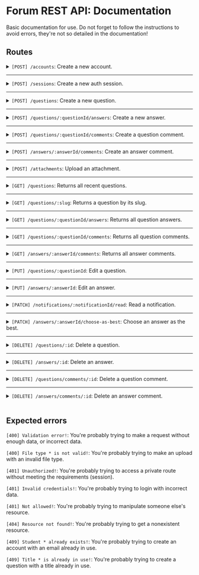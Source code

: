 # Forum REST API: Documentation
Basic documentation for use. Do not forget to follow the instructions to avoid errors, they're not so detailed in the documentation!

## Routes
<details>
  <summary><code>[POST] /accounts</code>: Create a new account.</summary>

  **Input (JSON Body)**:
  ```json
  {
    "name": "Felipe Elias",
    "email": "felipedaniel.me@gmail.com",
    "password": "123456"
  }
  ```

  **Output**:
  > Response: 201 (Created)
</details>

---

<details>
  <summary><code>[POST] /sessions</code>: Create a new auth session.</summary>

  **Input (JSON Body)**:
  ```json
  {
    "email": "felipedaniel.me@gmail.com",
    "password": "123456"
  }
  ```

  **Output**:
  ```json
  {
    "access_token": "eyJhbGciOiJSUzI1NiIsInR5cCI6IkpXVCJ9.eyJzdWIiOiIyYzIyZmNiZS05MGQ0LTRkMDctYmQ4MS1lM2YzMGU4MDdiNGQiLCJpYXQiOjE3MTQ1Nzc5NzN9.LT-pInka6RzqvvyFlXnO4gyk1LlzBByyBhGN57Wu1Qx94O1L1gCpWqeiOFK114dgmrS1r_fSzaXiWYC3SjVfgTZBuDEVqwQEAsKJ3BS_VyLqUX0hObADS2bt5XZbCRhpCeDCn4zbHc0_uf0HBfrXHvClmIxjMhSoVFwkRTuimX540EfTOi35yUOX9Vq6crXpTAvhisdSBbxJEct13kP75nr7nc1gR_vK5hjpkl1AkAaUTTYqDL2SlIr1X2MRaKvU2VqQJhBDnUH0pfFKZ3itQ2qd-PIIY94mz3eZMh1KURQM18fXN9utc7Sek9y31kanmZUDq3fx8w9NHBv36riUFg"
  }
  ```
</details>

---

<details>
  <summary><code>[POST] /questions</code>: Create a new question.</summary>

  **Input (JSON Body)**:
  ```json
  {
    "title": "New question",
    "content": "Question content",
    "attachments": ["b092ffc6-5829-4ec6-a367-8d6d8bde75df", "72997e7f-68b4-4cf3-9b84-8b14d5ab6d58"]
  }
  ```

  **Output**:
  > Response: 201 (Created)
</details>

---

<details>
  <summary><code>[POST] /questions/:questionId/answers</code>: Create a new answer.</summary>

  **Input (JSON Body)**:
  ```json
  {
    "content": "Answer content",
    "attachments": ["d6862606-d486-49bb-a718-219e1bc8ae76"]
  }
  ```

  **Output**:
  > Response: 201 (Created)
</details>

---

<details>
  <summary><code>[POST] /questions/:questionId/comments</code>: Create a question comment.</summary>

  **Input (JSON Body)**:
  ```json
  {
    "content": "Comment content"
  }
  ```

  **Output**:
  > Response: 201 (Created)
</details>

---

<details>
  <summary><code>[POST] /answers/:answerId/comments</code>: Create an answer comment.</summary>

  **Input (JSON Body)**:
  ```json
  {
    "content": "Comment content"
  }
  ```

  **Output**:
  > Response: 201 (Created)
</details>

---

<details>
  <summary><code>[POST] /attachments</code>: Upload an attachment.</summary>

  **Input (Multipart/form-data)**:
  ```
  attachment-example.jpg
  ```

  **Output**:
  > Response: 201 (Created)
  ```json
  {
    "attachmentId": "b092ffc6-5829-4ec6-a367-8d6d8bde75df"
  }
  ```
</details>

---

<details>
  <summary><code>[GET] /questions</code>: Returns all recent questions.</summary>

  There are a maximum of 20 questions per request, you can page by passing `?page=(PAGE NUMBER)` in the query param.

  **Output**:
  > Response: 200 (OK)
  ```json
  {
    "questions": [
      {
        "id": "67372a5a-a980-4463-977f-5e7fc8bfd697",
        "title": "New question",
        "slug": "Question content",
        "createdAt": "2024-05-01T16:04:12.393Z",
        "updatedAt": "2024-05-01T16:04:12.394Z"
      },
      {
        "id": "68526946-e9a3-46b4-bd19-0c3f5ca6ebc9",
        "title": "New question 02",
        "slug": "Question content 02",
        "createdAt": "2024-05-01T16:04:12.393Z",
        "updatedAt": "2024-05-01T16:04:12.394Z"
      }
    ]
  }
  ```
</details>

---

<details>
  <summary><code>[GET] /questions/:slug</code>: Returns a question by its slug.</summary>

  **Output**:
  > Response: 200 (OK)
  ```json
  {
    "question": {
      "questionId": {
        "value": "67372a5a-a980-4463-977f-5e7fc8bfd697"
      },
      "authorId": {
        "value": "65eb99d8-1c85-4b16-b1f3-962f675b2bfe"
      },
      "author": "Felipe Elias",
      "title": "New question",
      "content": "Question content",
      "slug": "new-question",
      "attachments": [
        {
          "id": "b092ffc6-5829-4ec6-a367-8d6d8bde75df",
          "title": "attachment-example.jpg",
          "url": "attachment-example.jpg"
        },
        {
          "id": "72997e7f-68b4-4cf3-9b84-8b14d5ab6d58",
          "title": "another-attachment-example.png",
          "url": "another-attachment-example.png"
        }
      ],
      "createdAt": "2024-05-01T18:09:17.958Z",
      "updatedAt": "2024-05-01T18:09:17.958Z"
    }
  }
  ```
</details>

---

<details>
  <summary><code>[GET] /questions/:questionId/answers</code>: Returns all question answers.</summary>

  **Output**:
  > Response: 200 (OK)
  ```json
  {
    "answers": [
      {
        "id": "a0ed4009-9515-4a38-89e1-57663b1a114b",
        "content": "Probably it's because you're using Linux",
        "createdAt": "2024-05-01T18:26:38.717Z",
        "updatedAt": "2024-05-01T18:26:38.717Z"
      },
      {
        "id": "afb23016-bcb5-4b7e-a111-aa139f830cc9",
        "content": "Hm... I think my example would work",
        "createdAt": "2024-05-01T18:26:23.373Z",
        "updatedAt": "2024-05-01T18:26:23.373Z"
      }
    ]
  }
  ```
</details>

---

<details>
  <summary><code>[GET] /questions/:questionId/comments</code>: Returns all question comments.</summary>

  **Output**:
  > Response: 200 (OK)
  ```json
  {
    "questionComments": [
      {
        "commentId": {
          "value": "b759fa49-566a-4a6d-b8c6-07ae8afaf6bf"
        },
        "authorId": {
          "value": "bfaf0a30-c721-4db9-9526-70561b2acb56"
        },
        "authorName": "John Doe",
        "content": "UP!",
        "createdAt": "2024-05-01T18:33:04.012Z",
        "updatedAt": "2024-05-01T18:33:04.014Z"
      },
      {
        "commentId": {
          "value": "a0cd187e-5640-4780-a336-33099f4a682c"
        },
        "authorId": {
          "value": "8fa52d1d-d293-4e13-8085-6e0c6c47278a"
        },
        "authorName": "Jane Doe",
        "content": "I have the same problem...",
        "createdAt": "2024-05-01T18:33:04.012Z",
        "updatedAt": "2024-05-01T18:33:04.014Z"
      }
    ]
  }
  ```
</details>

---

<details>
  <summary><code>[GET] /answers/:answerId/comments</code>: Returns all answer comments.</summary>

  **Output**:
  > Response: 200 (OK)
  ```json
  {
    "answerComments": [
      {
        "commentId": {
          "value": "0a5eb5ae-b715-405a-9b50-7df28fa251a4"
        },
        "authorId": {
          "value": "65eb99d8-1c85-4b16-b1f3-962f675b2bfe"
        },
        "authorName": "Felipe Elias",
        "content": "Oh! Good point. I'll try to do it.",
        "createdAt": "2024-05-01T18:37:17.276Z",
        "updatedAt": "2024-05-01T18:37:17.278Z"
      }
    ]
  }
  ```
</details>

---

<details>
  <summary><code>[PUT] /questions/:questionId</code>: Edit a question.</summary>

  **Input (JSON Body)**:
  > The attachment array is a watched list, so let's assume that in the example below I had an image attached to the question. If I send the attachment array empty, the attached image will be automatically deleted from the database. Likewise, if I send other attachment IDs, the watched list will identify which ones are already on the database and prevent it from running unnecessary queries, saving only new attachments.
  ```json
  {
    "title": "New title",
    "content": "New content",
    "attachments": []
  }
  ```

  **Output**:
  > Response: 204 (No content)
</details>

---

<details>
  <summary><code>[PUT] /answers/:answerId</code>: Edit an answer.</summary>

  **Input (JSON Body)**:
  > The attachment array is a watched list, so let's assume that in the example below I had an image attached to the answer. If I send the attachment array empty, the attached image will be automatically deleted from the database. Likewise, if I send other attachment IDs, the watched list will identify which ones are already on the database and prevent it from running unnecessary queries, saving only new attachments.
  ```json
  {
    "content": "New answer content",
    "attachments": []
  }
  ```

  **Output**:
  > Response: 204 (No content)
</details>

---

<details>
  <summary><code>[PATCH] /notifications/:notificationId/read</code>: Read a notification.</summary>

  **Output**:
  > Response: 204 (No content)
</details>

---

<details>
  <summary><code>[PATCH] /answers/:answerId/choose-as-best</code>: Choose an answer as the best.</summary>

  **Output**:
  > Response: 204 (No content)
</details>

---

<details>
  <summary><code>[DELETE] /questions/:id</code>: Delete a question.</summary>

  **Output**:
  > Response: 204 (No content)
</details>

---

<details>
  <summary><code>[DELETE] /answers/:id</code>: Delete an answer.</summary>

  **Output**:
  > Response: 204 (No content)
</details>

---

<details>
  <summary><code>[DELETE] /questions/comments/:id</code>: Delete a question comment.</summary>

  **Output**:
  > Response: 204 (No content)
</details>

---

<details>
  <summary><code>[DELETE] /answers/comments/:id</code>: Delete an answer comment.</summary>

  **Output**:
  > Response: 204 (No content)
</details>

<br />

## Expected errors
`[400] Validation error!`: You're probably trying to make a request without enough data, or incorrect data.

`[400] File type * is not valid!`: You're probably trying to make an upload with an invalid file type.

`[401] Unauthorized!`: You're probably trying to access a private route without meeting the requirements (session).

`[401] Invalid credentials!`: You're probably trying to login with incorrect data.

`[401] Not allowed!`: You're probably trying to manipulate someone else's resource.

`[404] Resource not found!`: You're probably trying to get a nonexistent resource.

`[409] Student * already exists!`: You're probably trying to create an account with an email already in use.

`[409] Title * is already in use!`: You're probably trying to create a question with a title already in use.
